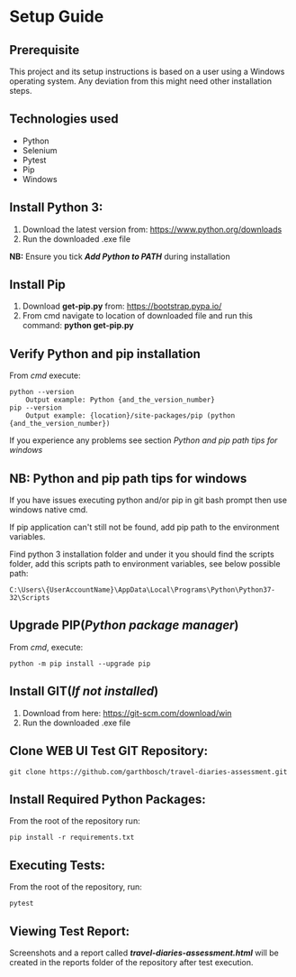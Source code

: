 # Setup Guide

## Prerequisite
This project and its setup instructions is based on a user using a Windows operating system. Any deviation from this might need other installation steps.

## Technologies used
- Python
- Selenium
- Pytest
- Pip
- Windows

## Install Python 3:
1. Download the latest version from: https://www.python.org/downloads
2. Run the downloaded .exe file

**NB:** Ensure you tick **_Add Python to PATH_** during installation

## Install Pip
1. Download **get-pip.py** from: https://bootstrap.pypa.io/
2. From cmd navigate to location of downloaded file and run this command: **python get-pip.py**

## Verify Python and pip installation
From _cmd_ execute:

    python --version
        Output example: Python {and_the_version_number}
    pip --version
        Output example: {location}/site-packages/pip (python {and_the_version_number})

If you experience any problems see section _Python and pip path tips for windows_

## NB: Python and pip path tips for windows
If you have issues executing python and/or pip in git bash prompt then use windows native cmd.

If pip application can't still not be found, add pip path to the environment variables.

Find python 3 installation folder and under it you should find the scripts folder, add this scripts path to environment variables, see below possible path:

    C:\Users\{UserAccountName}\AppData\Local\Programs\Python\Python37-32\Scripts
    
## Upgrade PIP(_Python package manager_)
From _cmd_, execute:

    python -m pip install --upgrade pip

## Install GIT(_If not installed_)
1. Download from here: https://git-scm.com/download/win
2. Run the downloaded .exe file
    
## Clone WEB UI Test GIT Repository:
    git clone https://github.com/garthbosch/travel-diaries-assessment.git
    
## Install Required Python Packages:
From the root of the repository run:
 
    pip install -r requirements.txt
    
## Executing Tests:
From the root of the repository, run:

    pytest

## Viewing Test Report:            
  Screenshots and a report called **_travel-diaries-assessment.html_** will be created in the reports folder of the repository after test execution.
 